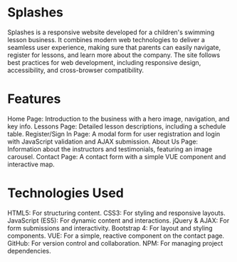 # Splashes
Splashes is a responsive website developed for a children's swimming lesson business. It combines modern web technologies to deliver a seamless user experience, making sure that parents can easily navigate, register for lessons, and learn more about the company. The site follows best practices for web development, including responsive design, accessibility, and cross-browser compatibility.

# Features
Home Page: Introduction to the business with a hero image, navigation, and key info.
Lessons Page: Detailed lesson descriptions, including a schedule table.
Register/Sign In Page: A modal form for user registration and login with JavaScript validation and AJAX submission.
About Us Page: Information about the instructors and testimonials, featuring an image carousel.
Contact Page: A contact form with a simple VUE component and interactive map.

# Technologies Used
HTML5: For structuring content.
CSS3: For styling and responsive layouts.
JavaScript (ES5): For dynamic content and interactions.
jQuery & AJAX: For form submissions and interactivity.
Bootstrap 4: For layout and styling components.
VUE: For a simple, reactive component on the contact page.
GitHub: For version control and collaboration.
NPM: For managing project dependencies.
